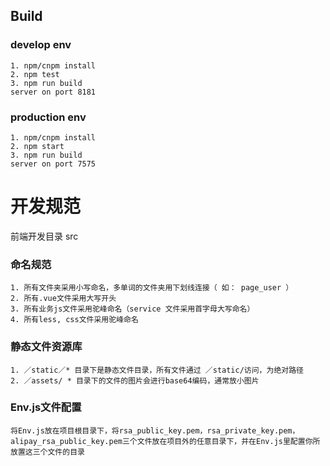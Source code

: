 ## Build
### develop env
    1. npm/cnpm install
    2. npm test 
    3. npm run build 
    server on port 8181

### production env
    1. npm/cnpm install
    2. npm start 
    3. npm run build
    server on port 7575


# 开发规范
  前端开发目录 src  

### 命名规范
    1. 所有文件夹采用小写命名，多单词的文件夹用下划线连接（ 如： page_user ）
    2. 所有.vue文件采用大写开头
    3. 所有业务js文件采用驼峰命名（service 文件采用首字母大写命名）
    4. 所有less, css文件采用驼峰命名

### 静态文件资源库
    1. ／static／* 目录下是静态文件目录，所有文件通过 ／static/访问，为绝对路径
    2. ／assets/ * 目录下的文件的图片会进行base64编码，通常放小图片

### Env.js文件配置
    将Env.js放在项目根目录下，将rsa_public_key.pem，rsa_private_key.pem，alipay_rsa_public_key.pem三个文件放在项目外的任意目录下，并在Env.js里配置你所放置这三个文件的目录    


